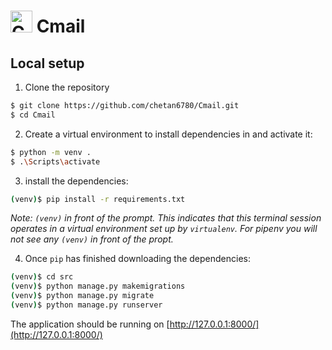 # <img src="https://user-images.githubusercontent.com/62825092/134491462-35446f6c-fa65-45ec-a844-a9f152d20929.png" alt="Cmail logo" style="width:35px"> Cmail

## Local setup

1. Clone the repository

```sh
$ git clone https://github.com/chetan6780/Cmail.git
$ cd Cmail
```

2. Create a virtual environment to install dependencies in and activate it:

```sh
$ python -m venv .
$ .\Scripts\activate
```

3. install the dependencies:

```sh
(venv)$ pip install -r requirements.txt
```

_Note: `(venv)` in front of the prompt. This indicates that this terminal
session operates in a virtual environment set up by `virtualenv`.
For pipenv you will not see any `(venv)` in front of the propt._

4. Once `pip` has finished downloading the dependencies:

```sh
(venv)$ cd src
(venv)$ python manage.py makemigrations
(venv)$ python manage.py migrate
(venv)$ python manage.py runserver
```

The application should be running on [http://127.0.0.1:8000/](http://127.0.0.1:8000/)

